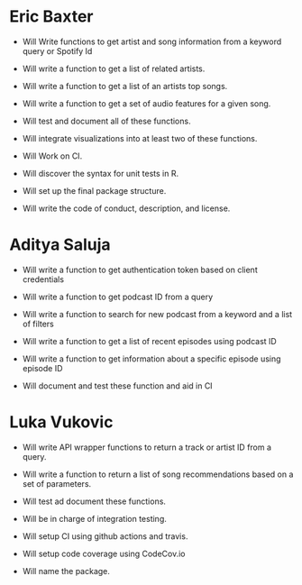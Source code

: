 # Eric Baxter

- Will Write functions to get artist and song information from a keyword query or Spotify Id

- Will write a function to get a list of related artists. 

- Will write a function to get a list of an artists top songs. 

- Will write a function to get a set of audio features for a given song. 

- Will test and document all of these functions. 

- Will integrate visualizations into at least two of these functions.

- Will Work on CI.

- Will discover the syntax for unit tests in R.

- Will set up the final package structure.

- Will write the code of conduct, description, and license.


# Aditya Saluja

- Will write a function to get authentication token based on client credentials 

- Will write a function to get podcast ID from a query 

- Will write a function to search for new podcast from a keyword and a list of filters  

- Will write a function to get a list of recent episodes using podcast ID

- Will write a function to get information about a specific episode using episode ID

- Will document and test these function and aid in CI

# Luka Vukovic

- Will write API wrapper functions to return a track or artist ID from a query.

- Will write a function to return a list of song recommendations based on a set of parameters. 
- Will test ad document these functions. 

- Will be in charge of integration testing.

- Will setup CI using github actions and travis.

- Will setup code coverage using CodeCov.io

- Will name the package.
